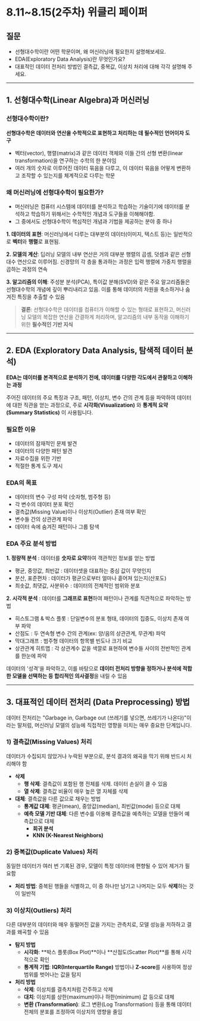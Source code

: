 # **8.11~8.15(2주차) 위클리 페이퍼**

## 질문
- 선형대수학이란 어떤 학문이며, 왜 머신러닝에 필요한지 설명해보세요.
- EDA(Exploratory Data Analysis)란 무엇인가요?
- 대표적인 데이터 전처리 방법인 결측값, 중복값, 이상치 처리에 대해 각각 설명해 주세요.

---
## 1. 선형대수학(Linear Algebra)과 머신러닝

### 선형대수학이란?

**선형대수학은 데이터와 연산을 수학적으로 표현하고 처리하는 데 필수적인 언어이자 도구**
- 벡터(vector), 행렬(matrix)과 같은 데이터 객체와 이들 간의 선형 변환(linear transformation)을 연구하는 수학의 한 분야임
- 여러 개의 숫자로 이루어진 데이터 묶음을 다루고, 이 데이터 묶음을 어떻게 변환하고 조작할 수 있는지를 체계적으로 다루는 학문

### 왜 머신러닝에 선형대수학이 필요한가?

- 머신러닝은 컴퓨터 시스템에 데이터를 분석하고 학습하는 기술이기에 데이터를 분석하고 학습하기 위해서는 수학적인 개념과 도구들을 이해해야함.
- 그 중에서도 선형대수학이 핵심적인 개념과 기법을 제공하는 분야 중 하나

**1. 데이터의 표현**: 머신러닝에서 다루는 대부분의 데이터(이미지, 텍스트 등)는 일반적으로 **벡터**와 **행렬**로 표현됨. 

**2. 모델의 계산**: 딥러닝 모델의 내부 연산은 거의 대부분 행렬의 곱셈, 덧셈과 같은 선형대수 연산으로 이루어짐. 신경망의 각 층을 통과하는 과정은 입력 행렬에 가중치 행렬을 곱하는 과정의 연속

**3. 알고리즘의 이해**: 주성분 분석(PCA), 특이값 분해(SVD)와 같은 주요 알고리즘들은 선형대수학의 개념에 깊이 뿌리내리고 있음. 이를 통해 데이터의 차원을 축소하거나 숨겨진 특징을 추출할 수 있음

> **결론**: 선형대수학은 데이터를 컴퓨터가 이해할 수 있는 형태로 표현하고, 머신러닝 모델의 복잡한 연산을 간결하게 처리하며, 알고리즘의 내부 동작을 이해하기 위한 **필수적인 기반 지식**

---

## 2. EDA (Exploratory Data Analysis, 탐색적 데이터 분석) 

**EDA는 데이터를 본격적으로 분석하기 전에, 데이터를 다양한 각도에서 관찰하고 이해하는 과정**

주어진 데이터의 주요 특징과 구조, 패턴, 이상치, 변수 간의 관계 등을 파악하여 데이터에 대한 직관을 얻는 과정으로, 주로 **시각화(Visualization)** 와 **통계적 요약(Summary Statistics)** 이 사용됩니다.


### 필요한 이유

* 데이터의 잠재적인 문제 발견
* 데이터의 다양한 패턴 발견
* 자료수집을 위한 기반
* 적절한 통계 도구 제시

### EDA의 목표

* 데이터의 변수 구성 파악 (숫자형, 범주형 등)
* 각 변수의 데이터 분포 확인
* 결측값(Missing Value)이나 이상치(Outlier) 존재 여부 확인
* 변수들 간의 상관관계 파악
* 데이터 속에 숨겨진 패턴이나 그룹 탐색

### EDA 주요 분석 방법

**1. 정량적 분석** : 데이터를 **숫자로 요약**하여 객관적인 정보를 얻는 방법
- 평균, 중앙값, 최빈값 : 데이터셋을 대표하는 중심 값이 무엇인지
- 분산, 표준편차 : 데이터가 평균으로부터 얼마나 흩어져 있는지(산포도)
- 최솟값, 최댓값, 사분위수 : 데이터의 전체적인 범위와 분포
  
**2. 시각적 분석** : 데이터를 **그래프로 표현**하여 패턴이나 관계를 직관적으로 파악하는 방법
- 히스토그램 & 박스 플롯 : 단일변수의 분포 형태, 데이터의 집중도, 이상치 존재 여부 파악
- 산점도 : 두 연속형 변수 간의 관계(ex: 양/음의 상관관계, 무관계) 파악
- 막대그래프 : 범주형 데이터의 항목별 빈도나 크기 비교
- 상관관계 히트맵 : 각 상관계수 값을 색깔로 표현하여 변수들 사이의 전반적인 관계를 한눈에 파악

데이터의 '성격'을 파악하고, 이를 바탕으로 **데이터 전처리 방향을 정하거나 분석에 적합한 모델을 선택하는 등 합리적인 의사결정**을 내릴 수 있음

---

## 3. 대표적인 데이터 전처리 (Data Preprocessing) 방법

데이터 전처리는 "Garbage in, Garbage out (쓰레기를 넣으면, 쓰레기가 나온다)"이라는 말처럼, 머신러닝 모델의 성능에 직접적인 영향을 미치는 매우 중요한 단계입니다.

### 1) 결측값(Missing Values) 처리

데이터가 수집되지 않았거나 누락된 부분으로, 분석 결과의 왜곡을 막기 위해 반드시 처리해야 함

* **삭제**
    * **행 삭제**: 결측값이 포함된 행 전체를 삭제. 데이터 손실이 클 수 있음
    * **열 삭제**: 결측값 비율이 매우 높은 열 자체를 삭제
* **대체**: 결측값을 다른 값으로 채우는 방법
    * **통계값 대체**: 평균(mean), 중앙값(median), 최빈값(mode) 등으로 대체
    * **예측 모델 기반 대체**: 다른 변수를 이용해 결측값을 예측하는 모델을 만들어 예측값으로 대체
      * **회귀 분석**
      * **KNN (K-Nearest Neighbors)**  

### 2) 중복값(Duplicate Values) 처리

동일한 데이터가 여러 번 기록된 경우, 모델이 특정 데이터에 편향될 수 있어 제거가 필요함

* **처리 방법**: 중복된 행들을 식별하고, 이 중 하나만 남기고 나머지는 모두 **삭제**하는 것이 일반적

### 3) 이상치(Outliers) 처리

다른 대부분의 데이터와 매우 동떨어진 값을 가지는 관측치로, 모델 성능을 저하하고 결과를 왜곡할 수 있음

* **탐지 방법**
    * **시각화**: **박스 플롯(Box Plot)**이나 **산점도(Scatter Plot)**를 통해 시각적으로 확인
    * **통계적 기법**: **IQR(Interquartile Range)** 방법이나 **Z-score**를 사용하여 정상 범위를 벗어나는 값을 탐지
* **처리 방법**
    * **삭제**: 이상치를 결측치처럼 간주하고 삭제
    * **대치**: 이상치를 상한(maximum)이나 하한(minimum) 값 등으로 대체
    * **변환 (Transformation)**: 로그 변환(Log Transformation) 등을 통해 데이터 전체의 분포를 조정하여 이상치의 영향을 줄임
